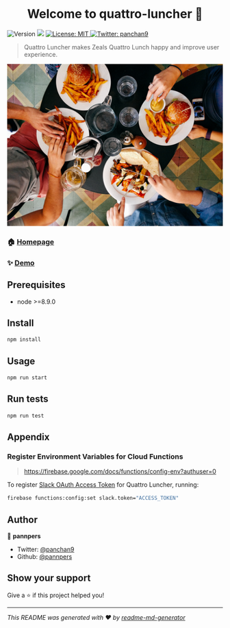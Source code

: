 <h1 align="center">Welcome to quattro-luncher 👋</h1>
<p>
  <img alt="Version" src="https://img.shields.io/badge/version-0.1.0-blue.svg?cacheSeconds=2592000" />
  <img src="https://img.shields.io/badge/node-%3E%3D8.9.0-blue.svg" />
  <a href="#" target="_blank">
    <img alt="License: MIT" src="https://img.shields.io/badge/License-MIT-yellow.svg" />
  </a>
  <a href="https://twitter.com/panchan9" target="_blank">
    <img alt="Twitter: panchan9" src="https://img.shields.io/twitter/follow/panchan9.svg?style=social" />
  </a>
</p>

> Quattro Luncher makes Zeals Quattro Lunch happy and improve user experience.


<img src="static/img/quattro-lunch-hero.jpg">


### 🏠 [Homepage](zeals-quattro-lunch.web.app)

### ✨ [Demo](zeals-quattro-lunch.web.app)

## Prerequisites

- node >=8.9.0

## Install

```sh
npm install
```

## Usage

```sh
npm run start
```

## Run tests

```sh
npm run test
```

## Appendix
### Register Environment Variables for Cloud Functions
> https://firebase.google.com/docs/functions/config-env?authuser=0

To register [Slack OAuth Access Token](https://api.slack.com/apps/APU5PU5S9/oauth?success=1) for Quattro Luncher, running:

```sh
firebase functions:config:set slack.token="ACCESS_TOKEN"
```


## Author

👤 **pannpers**

* Twitter: [@panchan9](https://twitter.com/panchan9)
* Github: [@pannpers](https://github.com/pannpers)

## Show your support

Give a ⭐️ if this project helped you!

***
_This README was generated with ❤️ by [readme-md-generator](https://github.com/kefranabg/readme-md-generator)_